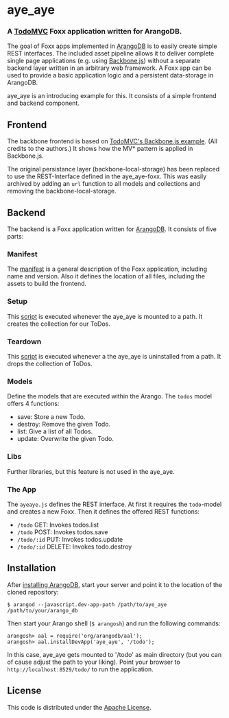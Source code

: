 # aye_aye
### A [TodoMVC](http://todomvc.com/) Foxx application written for ArangoDB.

The goal of Foxx apps implemented in [ArangoDB](https://github.com/triAGENS/ArangoDB) is to easily create simple REST interfaces. The included asset pipeline allows it to deliver complete single page applications (e.g. using [Backbone.js](http://www.backbonejs.org)) without a separate backend layer written in an arbitrary web framework. A Foxx app can be used to provide a basic application logic and a persistent data-storage in ArangoDB.

aye_aye is an introducing example for this. It consists of a simple frontend and backend component.


## Frontend

The backbone frontend is based on [TodoMVC's Backbone.js example](https://github.com/addyosmani/todomvc/tree/gh-pages/architecture-examples/backbone/). (All credits to the authors.) It shows how the MV* pattern is applied in Backbone.js.

The original persistance layer (backbone-local-storage) has been replaced to use the REST-Interface defined in the aye_aye-foxx. This was easily archived by adding an `url` function to all models and collections and removing the backbone-local-storage.


## Backend

The backend is a Foxx application written for [ArangoDB](https://github.com/triAGENS/ArangoDB). It consists of five parts:

### Manifest

The [manifest](manifest.json) is a general description of the Foxx application, including name and version. Also it defines the location of all files, including the assets to build the frontend.

### Setup

This [script](scripts/setup.js) is executed whenever the aye_aye is mounted to a path. It creates the collection for our ToDos.

### Teardown

This [script](scripts/teardown.js) is executed whenever a the aye_aye is uninstalled from a path. It drops the collection of ToDos.

### Models

Define the models that are executed within the Arango.
The `todos` model offers 4 functions:

* save: Store a new Todo.
* destroy: Remove the given Todo.
* list: Give a list of all Todos.
* update: Overwrite the given Todo.

### Libs

Further libraries, but this feature is not used in the aye_aye.

### The App

The `ayeaye.js` defines the REST interface.
At first it requires the `todo`-model and creates a new Foxx.
Then it defines the offered REST functions:

* `/todo` GET: Invokes todos.list
* `/todo` POST: Invokes todos.save
* `/todo/:id` PUT: Invokes todos.update
* `/todo/:id` DELETE: Invokes todo.destroy


## Installation

After [installing ArangoDB](http://www.arangodb.org/download), start your server and point it to the location of the cloned repository:

    $ arangod --javascript.dev-app-path /path/to/aye_aye /path/to/your/arango_db

Then start your Arango shell (`$ arangosh`) and run the following commands:

    arangosh> aal = require('org/arangodb/aal');
    arangosh> aal.installDevApp('aye_aye', '/todo');

In this case, aye_aye gets mounted to '/todo' as main directory (but you can of cause adjust the path to your liking). Point your browser to `http://localhost:8529/todo/` to run the application.


## License

This code is distributed under the [Apache License](http://www.apache.org/licenses/LICENSE-2.0).